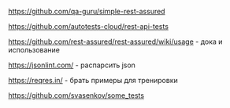 https://github.com/qa-guru/simple-rest-assured

https://github.com/autotests-cloud/rest-api-tests

https://github.com/rest-assured/rest-assured/wiki/usage - дока и использование

https://jsonlint.com/ - распарсить json

https://reqres.in/ - брать примеры для тренировки

https://github.com/svasenkov/some_tests 
